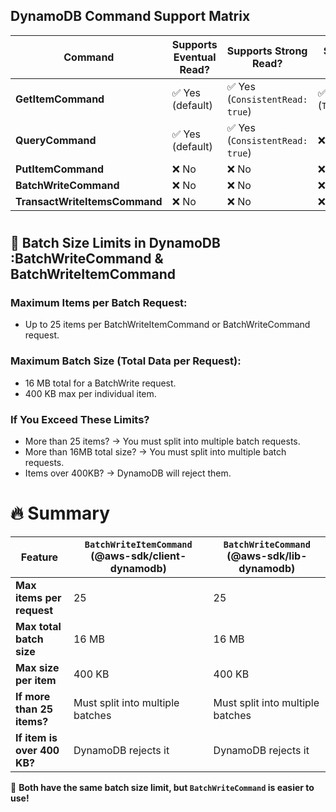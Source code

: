 ## DynamoDB Command Support Matrix

| Command                      | Supports Eventual Read? | Supports Strong Read? | Supports Transactional Read? | Supports Standard Write? | Supports Transactional Write? |
|------------------------------|------------------------|----------------------|--------------------------|----------------------|--------------------------|
| **GetItemCommand**           | ✅ Yes (default)       | ✅ Yes (`ConsistentRead: true`) | ✅ Yes (`TransactGetItemsCommand`) | ❌ No | ❌ No |
| **QueryCommand**             | ✅ Yes (default)       | ✅ Yes (`ConsistentRead: true`) | ❌ No | ❌ No | ❌ No |
| **PutItemCommand**           | ❌ No                  | ❌ No                | ❌ No                     | ✅ Yes | ❌ No |
| **BatchWriteCommand**        | ❌ No                  | ❌ No                | ❌ No                     | ✅ Yes | ❌ No |
| **TransactWriteItemsCommand** | ❌ No                  | ❌ No                | ❌ No                     | ❌ No | ✅ Yes |

#

## 📌 Batch Size Limits in DynamoDB :BatchWriteCommand & BatchWriteItemCommand
### Maximum Items per Batch Request:
- Up to 25 items per BatchWriteItemCommand or BatchWriteCommand request.
### Maximum Batch Size (Total Data per Request):
- 16 MB total for a BatchWrite request.
- 400 KB max per individual item.
### If You Exceed These Limits?
- More than 25 items? → You must split into multiple batch requests.
- More than 16MB total size? → You must split into multiple batch requests.
- Items over 400KB? → DynamoDB will reject them.

# 🔥 Summary  

| Feature | `BatchWriteItemCommand` (@aws-sdk/client-dynamodb) | `BatchWriteCommand` (@aws-sdk/lib-dynamodb) |
|---------|--------------------------------------------------|--------------------------------------------|
| **Max items per request** | 25 | 25 |
| **Max total batch size** | 16 MB | 16 MB |
| **Max size per item** | 400 KB | 400 KB |
| **If more than 25 items?** | Must split into multiple batches | Must split into multiple batches |
| **If item is over 400 KB?** | DynamoDB rejects it | DynamoDB rejects it |

🚀 **Both have the same batch size limit, but `BatchWriteCommand` is easier to use!**  
